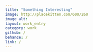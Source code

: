 ```yaml
---
title: "Something Interesting"
image: http://placekitten.com/600/260
image_alt:
layout: work_entry
category: work
github: /
behance: /
link: /
---
```

